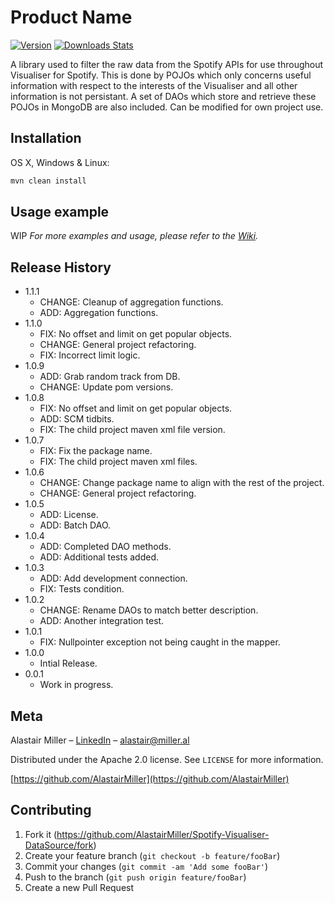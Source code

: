 # Product Name

[![Version][download-version]][maven-url]
[![Downloads Stats][maven-image]][downloads-url]

A library used to filter the raw data from the Spotify APIs for use throughout Visualiser for Spotify. This is done by POJOs which only concerns useful information with respect to the interests of the Visualiser and all other information is not persistant. A set of DAOs which store and retrieve these POJOs in MongoDB are also included. Can be modified for own project use.

## Installation

OS X, Windows & Linux:

```sh
mvn clean install
```

## Usage example

WIP
_For more examples and usage, please refer to the [Wiki][wiki]._ 

## Release History

* 1.1.1
    * CHANGE: Cleanup of aggregation functions.
    * ADD: Aggregation functions.
* 1.1.0
    * FIX: No offset and limit on get popular objects.
    * CHANGE: General project refactoring.
    * FIX: Incorrect limit logic.
* 1.0.9
    * ADD: Grab random track from DB.
    * CHANGE: Update pom versions.
* 1.0.8
    * FIX: No offset and limit on get popular objects.
    * ADD: SCM tidbits.
    * FIX: The child project maven xml file version.
* 1.0.7
    * FIX: Fix the package name.
    * FIX: The child project maven xml files.
* 1.0.6
    * CHANGE: Change package name to align with the rest of the project.
    * CHANGE: General project refactoring.
* 1.0.5
    * ADD: License.
    * ADD: Batch DAO.
* 1.0.4
    * ADD: Completed DAO methods.
    * ADD: Additional tests added.
* 1.0.3
    * ADD: Add development connection.
    * FIX: Tests condition.
* 1.0.2
    * CHANGE: Rename DAOs to match better description.
    * ADD: Another integration test.
* 1.0.1
    * FIX: Nullpointer exception not being caught in the mapper.
* 1.0.0
    * Intial Release.
* 0.0.1
    * Work in progress.

## Meta

Alastair Miller – [LinkedIn](https://www.linkedin.com/in/alastairmiller/) – alastair@miller.al

Distributed under the Apache 2.0 license. See ``LICENSE`` for more information.

[https://github.com/AlastairMiller](https://github.com/AlastairMiller)

## Contributing

1. Fork it (<https://github.com/AlastairMiller/Spotify-Visualiser-DataSource/fork>)
2. Create your feature branch (`git checkout -b feature/fooBar`)
3. Commit your changes (`git commit -am 'Add some fooBar'`)
4. Push to the branch (`git push origin feature/fooBar`)
5. Create a new Pull Request

<!-- Markdown link & img dfn's -->
[maven-image]: 	https://img.shields.io/github/downloads/atom/atom/total.svg
[downloads-url]: https://bintray.com/alastairmiller/Spotify-Visualiser-DataSource/Spotify-Visualiser-DataSource/statistics/total_downloads
[maven-url]: https://bintray.com/alastairmiller/Spotify-Visualiser-DataSource/Spotify-Visualiser-DataSource/_latestVersion
[download-version]: https://api.bintray.com/packages/alastairmiller/Spotify-Visualiser-DataSource/Spotify-Visualiser-DataSource/images/download.svg?style=flat-square
[wiki]: https://github.com/AlastairMiller/Spotify-Visualiser-DataSource/wiki
